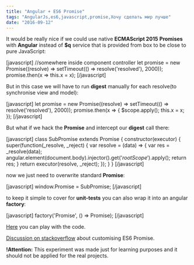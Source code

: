 ```yaml
---
title: "Angular + ES6 Promise"
tags: "AngularJs,es6,javascript,promise,Хочу сделать мир лучше"
date: "2016-09-12"
---
```


It would be really nice if we could use native **ECMAScript 2015** **Promises** with **Angular** instead of **$q** service that is provided from box to be close to pure JavaScript:

\[javascript\] //somewhere inside component controller let promise = new Promise((resolve) => setTimeout(() => resolve('resolved'), 2000)); promise.then(x => this.x = x); \[/javascript\]

But in this case we will have to run **digest** manually for each resolve(to synchronise view and model):

\[javascript\] let promise = new Promise((resolve) => setTimeout(() => resolve('resolved'), 2000)); promise.then(x => { $scope.apply(); this.x = x; }); \[/javascript\]

But what if we hack the **Promise** and intercept our **digest** call there:

\[javascript\] class SubPromise extends Promise { constructor(executor) { super(function(\_resolve, \_reject) { var resolve = (data) => { var res = \_resolve(data); angular.element(document.body).injector().get('$rootScope').$apply(); return res; } return executor(resolve, \_reject); }); } } \[/javascript\]

now we just need to overwrite standard **Promise**:

\[javascript\] window.Promise = SubPromise; \[/javascript\]

to keep it simple to cover for **unit-tests** you can also wrap it into an angular **factory**:

\[javascript\] factory('Promise', () => Promise); \[/javascript\]

[Here](https://plnkr.co/edit/fysuo9?p=preview) you can play with the code.

[Discussion on stackoverflow](https://stackoverflow.com/q/35971958/274500) about customising ES6 Promise.

**!Attention:** This experiment was made just for learning purposes and it should not be applied for the real projects.
